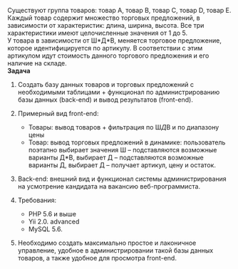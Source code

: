 Существуют группа товаров: товар A, товар B, товар C, товар D, товар E. Каждый товар содержит множество торговых предложений, в зависимости от характеристик: длина, ширина, высота. Все три характеристики имеют целочисленные значения от 1 до 5.  
У товара в зависимости от Ш\*Д\*В, меняется торговое предложение, которое идентифицируется по артикулу. В соответствии с этим артикулом идут стоимость данного торгового предложения и его наличие на складе.  
**Задача**
1. Создать базу данных товаров и торговых предложений с необходимыми таблицами + функционал по администрированию базы данных (back-end) и вывод результатов (front-end).
2. Примерный вид front-end:
   - Товары: вывод товаров + фильтрация по Ш*Д*В и по диапазону цены
   - Товар: вывод торговых предложений в динамике: пользователь поэтапно выбирает значения Ш – подставляются возможные варианты Д*В, выбирает Д – подставляются возможные варианты Д, выбирает Д – получает артикул, цену и остаток.  

3. Back-end: внешний вид и функционал системы администрирования на усмотрение кандидата на вакансию веб-программиста.
4. Требования:
   - PHP 5.6 и выше
   - Yii 2.0. advanced
   - MySQL 5.6.
5. Необходимо создать максимально простое и лаконичное управление, удобное в администрировании такой базы данных товаров, а также удобное для просмотра front-end.
